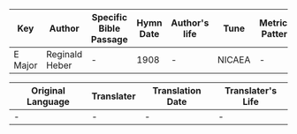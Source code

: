 Key | Author   | Specific Bible Passage     |Hymn Date |Author's life |Tune |Metrical Pattern   |Composer/Source
-- | --------- | ---------------------------|----------|--------------|-----|-------------------|-------------  
E Major |Reginald Heber |- |1908 |- |NICAEA |- |John B. Dykes

Original Language | Translater | Translation Date   | Translater's Life  
----------------- | --------- | --------------------|-------------     
\- |- |- |-
